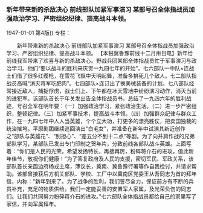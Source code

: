 ### 新年带来新的杀敌决心  前线部队加紧军事演习  某部号召全体指战员加强政治学习、严密组织纪律、提高战斗本领。

1947-01-01
第4版()
专栏：

　　新年带来新的杀敌决心
    前线部队加紧军事演习
    某部号召全体指战员加强政治学习、严密组织纪律、提高战斗本领。
    【本报冀鲁豫前线十二月卅日电】新年给前线我军带来了欢喜与新的杀敌决心。野战兵团某部全体指战员忙于军事演习与政治学习。他们“要以战斗的胜利来庆贺一九四七年的开始”。七六部队一中队×连战士们借了很多红缨枪，在雪花飞飘中天明起舞，准备多拚死几个敌人。七二部队指战员高喊“消灭蒋军吃肥肉”。七四部队×连订出了换美械装备的计划。七八部队经常接近敌人，捕捉俘虏，战士们上、下午都在冰天雪地中纷纷演习动作，消灭当前的进犯军。该部队首长于年关发出告全体指战员书，总结了一九四六年的胜利战迹，号召全军在明年要：（一）加强政治学习，紧张政治生活。（二）进一步严密组织，整顿纪律。（三）加紧军事技术，提高战斗本领。（四）加强群众纪律与群众工作，在一九四七年中人人当英雄，个个立大功，打更多的漂亮胜仗，把卖国独裁的统治摧垮。平原剧团继续巡回演出“白毛女”，并准备在新年中试演其新近创作之“部队与英雄花”、“别担心”、“差五分不到十二点”等剧。为了向并肩作战的兄弟部队学习，某部队已发出专门印制之贺年片，分致前线各部队战斗英雄。上面写着：“你们是人民的光荣，希望发扬特长，再接再厉，粉碎蒋介石的进攻。值此新年佳节，敬祝你们健康！”为了答复政府及人民的支援，密切军民、军政关系，该部队首长亲函边府杨戎主席，薄议长，冀南、冀鲁豫行署等作自我检讨，并请求帮助。该部曾接获后方机关部队、学校、工厂中以冀南区党委王从吾同志为首的拜年信，内称：“新年到来了。为了战争的胜利，我们誓尽全力，保证前方有不断的兵员补充，充足的物质供给。我们一定能妥善的安置军人家属，及光荣负伤的同志们。让我们共同努力粉碎蒋介石的进攻。”七六部队全体指战员都给自己的家里写了家信，并向军属拜年。
